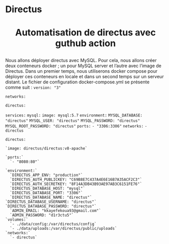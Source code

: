 # Directus

# <p align="center">Automatisation de directus avec guthub action</p>
    
Nous allons déployer directus avec MySQL. Pour cela, nous allons créer deux conteneurs docker ; un pour MySQL server et l’autre avec l’image de Directus. Dans un premier temps, nous utiliserons docker compose pour déployer ces conteneurs en locale et dans un second temps sur un serveur distant.
Le fichier de configuration docker-compose.yml se présente comme suit :
`version: "3"`

`networks:`

  `directus:`

`services:`
  `mysql:`
    `image: mysql:5.7`
    `environment:`
      `MYSQL_DATABASE: "directus"`
      `MYSQL_USER: "directus"`
      `MYSQL_PASSWORD: "directus"`
      `MYSQL_ROOT_PASSWORD: "directus"`
    `ports:`
      `- "3306:3306"`
    `networks:`
          `- directus`

  `directus:`

    `image: directus/directus:v8-apache`

    `ports:`
      `- "8080:80"`

    `environment:`
      `DIRECTUS_APP_ENV: "production"`
      `DIRECTUS_AUTH_PUBLICKEY: "C69B8E7C437A4E6E16B7A35ACF2C3"`
      `DIRECTUS_AUTH_SECRETKEY: "8F14A3DB43B93AE97AB3C6151FE76"`
      `DIRECTUS_DATABASE_HOST: "mysql"`
      `DIRECTUS_DATABASE_PORT: "3306"`
      `DIRECTUS_DATABASE_NAME: "directus"`      `DIRECTUS_DATABASE_USERNAME: "directus"`      `DIRECTUS_DATABASE_PASSWORD: "directus"`
      `ADMIN_EMAIL: "kkayefekoua93@gmail.com"`
      `ADMIN_PASSWORD: "d1r3ctu5"`
    `volumes:`
      `- ./data/config:/var/directus/config`
      `- ./data/uploads:/var/directus/public/uploads`   
    `networks:`
      `- directus`
 